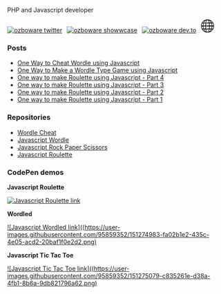 PHP and Javascript developer

<a href="https://twitter.com/ozboware"><img src="https://cdn.worldvectorlogo.com/logos/twitter-6.svg" title="Twitter" alt="ozboware twitter" width="40"/></a>
&ensp;<a href="https://www.showwcase.com/ozboware"><img src="https://www.showwcase.com/favicon.png" title="Showwcase" alt="ozboware showwcase" width="30"/></a>
&ensp;<a href="https://dev.to/ozboware"><img src="https://cdn.worldvectorlogo.com/logos/devto.svg" title="DEV" alt="ozboware dev.to" width="30"/></a>
&ensp;<a href="https://ozboware.co.uk">![website link](ww.png)</a>
<br>

### Posts
- [One Way to Cheat Wordle using Javascript](https://ozboware.co.uk/one-way-to-cheat-wordle-using-javascript)
- [One Way to Make a Wordle Type Game using Javascript](https://ozboware.co.uk/one-way-to-make-a-wordle-type-game-using-javascript)
- [One way to make Roulette using Javascript - Part 4](https://ozboware.co.uk/one-way-to-make-roulette-using-javascript-part-4)
- [One way to make Roulette using Javascript - Part 3](https://ozboware.co.uk/one-way-to-make-roulette-using-javascript-part-3)
- [One way to make Roulette using Javascript - Part 2](https://ozboware.co.uk/one-way-to-make-roulette-using-javascript-part-2)
- [One way to make Roulette using Javascript - Part 1](https://ozboware.co.uk/one-way-to-make-roulette-using-javascript-part-1)

### Repositories
- [Wordle Cheat](https://github.com/ozboware/wordles)
- [Javascript Wordle](https://github.com/ozboware/wordled)
- [Javascript Rock Paper Scissors](https://github.com/ozboware/javascript-rock-paper-scissors)
- [Javascript Roulette](https://github.com/ozboware/javascript-roulette)

### CodePen demos

**Javascript Roulette**

[![Javascript Roulette link](https://user-images.githubusercontent.com/95859352/151274901-cb85269e-3c50-4093-b06a-4ac0a6a6c507.png)](https://codepen.io/ozboware/pen/QWqEmgE)

**Wordled**

[![Javascript Wordled link]((https://user-images.githubusercontent.com/95859352/151274983-fa02b1e2-435c-4e05-acd2-20baf1f0e2d2.png)](https://codepen.io/ozboware/pen/QWOWyBZ)

**Javascript Tic Tac Toe**

[![Javascript Tic Tac Toe link]((https://user-images.githubusercontent.com/95859352/151275079-c835261e-d38a-4fb1-8b6a-9db821796a62.png)](https://codepen.io/ozboware/pen/MWEYpXm)
